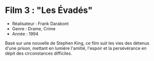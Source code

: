 # Film 3 : "Les Évadés"

- Réalisateur : Frank Darabont
- Genre : Drame, Crime
- Année : 1994

Basé sur une nouvelle de Stephen King, ce film suit les vies des détenus d'une prison, mettant en lumière l'amitié, l'espoir et la persévérance en dépit des circonstances difficiles.
